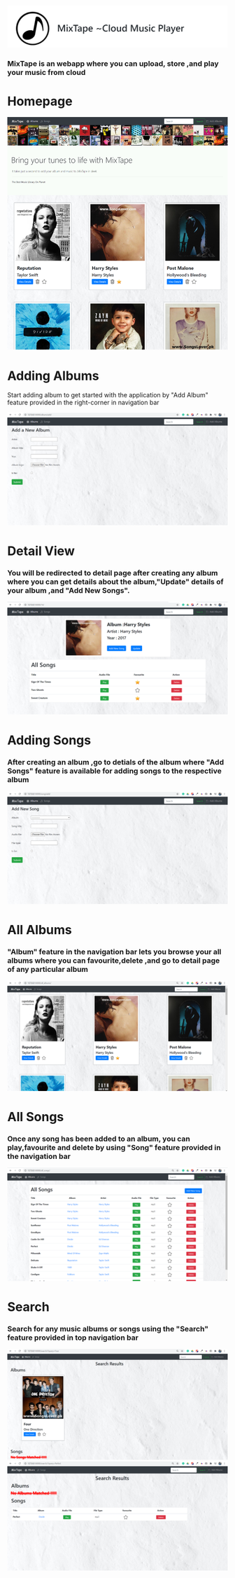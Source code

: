 <div float="left">
	<img src="screenshot/logo1.png"> 
	<h3>MixTape is an webapp where you can upload, store ,and play your music from cloud</h3>
</div>
<div>
	<h1>Homepage</h1>
	<img src="screenshot/homepage.png">
</div>

<div>
	<h1>Adding Albums </h1>
	<p>Start adding album to get started with the application by "Add Album" feature provided in the right-corner in navigation bar </p>
	<img src="screenshot/addalbum.png">
</div>

<div>
	<h1>Detail View</h1>
	<h3>You will be redirected to detail page after creating any album where you can get details about the album,"Update" details of your album ,and "Add New Songs".</h3>
	<img src="screenshot/details.png">
</div>

<div>
	<h1>Adding Songs </h1>
	<h3>After creating an album ,go to detials of the album where "Add Songs" feature is available for adding songs to the respective album </h3>
	<img src="screenshot/addsong.png">
</div>

<div>
	<h1>All Albums</h1>
	<h3>"Album" feature in the navigation bar lets you browse your all albums where you can favourite,delete ,and go to detail page of any particular album</h3> 
	<img src="screenshot/allalbum.png">
</div>

<div>
	<h1>All Songs</h1>
	<h3>Once any song has been added to an album, you can play,favourite and delete by using "Song" feature provided in the navigation bar</h3>
	<img src="screenshot/allsongs.png">
</div>

<div>
	<h1>Search </h1>
	<h3>Search for any music albums or songs using the "Search" feature provided in top navigation bar</h3>
	<img src="screenshot/albumsearch.png">
	<img src="screenshot/searchsong.png">
</div>





